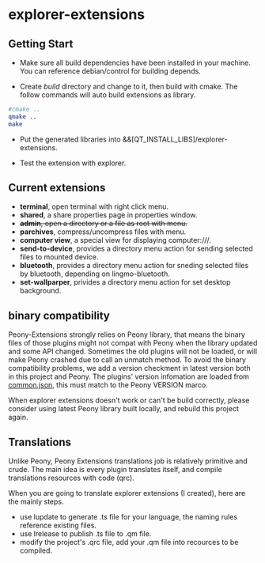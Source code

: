 # explorer-extensions

## Getting Start
- Make sure all build dependencies have been installed in your machine. You can reference debian/control for building depends.

* Create *build* directory and change to it, then build with cmake. The follow
  commands will auto build extensions as library.

``` sh
#cmake ..
qmake ..
make
```
- Put the generated libraries into &&[QT_INSTALL_LIBS]/explorer-extensions.
  
- Test the extension with explorer.

## Current extensions

- **terminal**, open terminal with right click menu.
- **shared**, a share properties page in properties window.
- ~~**admin**, open a directory or a file as root with menu.~~
- **parchives**, compress/uncompress files with menu.
- **computer view**, a special view for displaying computer:///.
- **send-to-device**, provides a directory menu action for sending selected files to mounted device.
- **bluetooth**, provides a directory menu action for sneding selected files by bluetooth, depending on lingmo-bluetooth.
- **set-wallparper**, privides a directory menu action for set desktop background.

## binary compatibility
Peony-Extensions strongly relies on Peony library, that means the binary files of those plugins might not compat with Peony when the library updated and some API changed. Sometimes the old plugins will not be loaded, or will make Peony crashed due to call an unmatch method. To avoid the binary compatibility problems, we add a version checkment in latest version both in this project and Peony. The plugins' version infomation are loaded from [common.json](common.json), this must match to the Peony VERSION marco.

When explorer extensions doesn't work or can't be build correctly, please consider using latest Peony library built locally, and rebuild this project again.
## Translations
Unlike Peony, Peony Extensions translations job is relatively primitive and crude. The main idea is every plugin translates itself, and compile translations resources with code (qrc).

When you are going to translate explorer extensions (I created), here are the mainly steps.

- use lupdate to generate .ts file for your language, the naming rules reference existing files.
- use lrelease to publish .ts file to .qm file.
- modify the project's .qrc file, add your .qm file into recources to be compiled.
